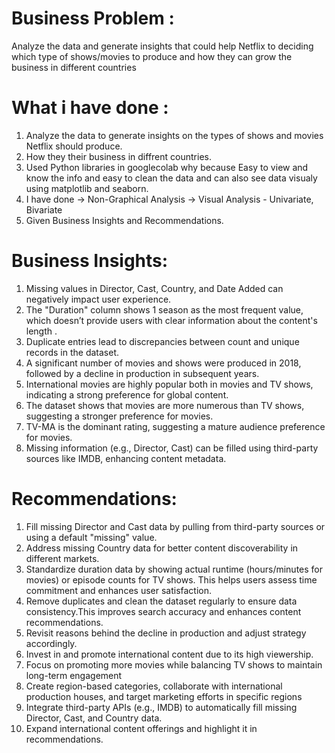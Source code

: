# Business Problem :
Analyze the data and generate insights that could help Netflix to deciding which type of shows/movies to produce and how they can grow the business in different countries

# What i have done :
1. Analyze the data to generate insights on the types of shows and movies Netflix should produce.
2. How they their business in diffrent countries.
3. Used Python libraries in googlecolab why because Easy to view and know the info and easy to clean the data and can also see data visualy using matplotlib and seaborn.
4. I have done
   -> Non-Graphical Analysis
   -> Visual Analysis - Univariate, Bivariate
5. Given Business Insights and Recommendations.
   
# Business Insights:
1. Missing values in Director, Cast, Country, and Date Added can negatively impact user experience.
2. The "Duration" column shows 1 season as the most frequent value, which doesn’t provide users with clear information about the content's length .
3. Duplicate entries lead to discrepancies between count and unique records in the dataset.
4. A significant number of movies and shows were produced in 2018, followed by a decline in production in subsequent years.
5. International movies are highly popular both in movies and TV shows, indicating a strong preference for global content.
6. The dataset shows that movies are more numerous than TV shows, suggesting a stronger preference for movies.
7. TV-MA is the dominant rating, suggesting a mature audience preference for movies.
8. Missing information (e.g., Director, Cast) can be filled using third-party sources like IMDB, enhancing content metadata.

# Recommendations:
1. Fill missing Director and Cast data by pulling from third-party sources or using a default "missing" value.
2. Address missing Country data for better content discoverability in different markets.
3. Standardize duration data by showing actual runtime (hours/minutes for movies) or episode counts for TV shows. This helps users assess time commitment and enhances user satisfaction.
4. Remove duplicates and clean the dataset regularly to ensure data consistency.This improves search accuracy and enhances content recommendations.
5. Revisit reasons behind the decline in production and adjust strategy accordingly.
6. Invest in and promote international content due to its high viewership.
7. Focus on promoting more movies while balancing TV shows to maintain long-term engagement
8. Create region-based categories, collaborate with international production houses, and target marketing efforts in specific regions
9. Integrate third-party APIs (e.g., IMDB) to automatically fill missing Director, Cast, and Country data.
10. Expand international content offerings and highlight it in recommendations.

